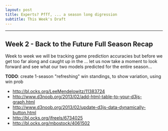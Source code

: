 ```yaml
---
layout: post
title: Experts? Pfff, ... a season long digression
subtitle: This Week's Draft
---
```


---

## Week 2 - Back to the Future Full Season Recap 

Week to week we will be tracking game prediction accuracies but before we get too far along and caught up in the ... let us now take a moment to look forward and see what our two models predicted for the entire season... 

**TODO**: create 1-season "refreshing" win standings, to show variation, using win prob
 * http://bl.ocks.org/LeeMendelowitz/11383724
 * http://www.d3noob.org/2013/02/add-html-table-to-your-d3js-graph.html
 * http://www.d3noob.org/2013/02/update-d3js-data-dynamically-button.html
 * http://bl.ocks.org/jfreels/6734025
 * http://bl.ocks.org/mbostock/4061502
